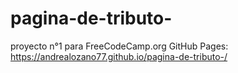 # pagina-de-tributo-
proyecto n°1 para FreeCodeCamp.org
GitHub Pages:
https://andrealozano77.github.io/pagina-de-tributo-/
